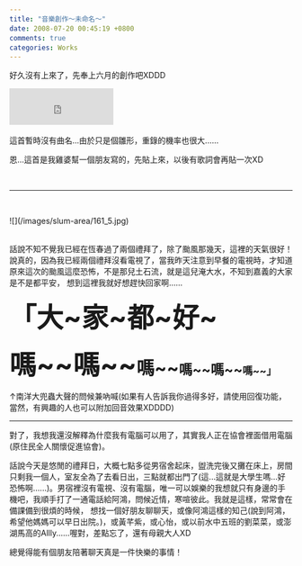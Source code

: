 ```yaml
---
title: "音樂創作～未命名～"
date: 2008-07-20 00:45:19 +0800
comments: true
categories: Works
---
```

<p>好久沒有上來了，先奉上六月的創作吧XDDD</p><p><iframe marginwidth="0" marginheight="0" src="http://vlog.xuite.net/vlog/guest/external.php?media_id=NFVvZURwLTEyNjAwMDIuZmx2&pt=2&ar=0&as=0" frameborder="0" width="185" scrolling="no" height="65"></iframe></p><p>這首暫時沒有曲名...由於只是個雛形，重錄的機率也很大......</p><p>恩...這首是我雞婆幫一個朋友寫的，先貼上來，以後有歌詞會再貼一次XD</p><p>&nbsp;</p><hr /><p>&nbsp;</p><p>![](/images/slum-area/161_5.jpg)<br /><br /></p><p>話說不知不覺我已經在恆春過了兩個禮拜了，除了颱風那幾天，這裡的天氣很好！說真的，因為我已經兩個禮拜沒看電視了，當我昨天注意到早餐的電視時，才知道原來這次的颱風這麼恐怖，不是那兒土石流，就是這兒淹大水，不知到嘉義的大家是不是都平安， 想到這裡我就好想趕快回家啊......</p><p><strong><font size="7">「</font><font size="7">大~</font></strong><strong><font size="7">家~都~好~</font></strong></p><p><strong><font size="7">嗎~~嗎~~</font><font size="6">嗎~~</font><font size="5">嗎~~嗎~~</font><font size="4">嗎~~</font><font size="4">」</font></strong></p><p>↑南洋大兜蟲大聲的問候兼吶喊(如果有人告訴我你過得多好，請使用回復功能，當然，有興趣的人也可以附加回音效果XDDDD)</p><hr /><p>對了，我想我還沒解釋為什麼我有電腦可以用了，其實我人正在協會裡面借用電腦(原住民全人關懷促進協會)。</p><p>話說今天是悠閒的禮拜日，大概七點多從男宿舍起床，盥洗完後又攤在床上，房間只剩我一個人，室友全為了去看日出，三點就都出門了(這...這就是大學生嗎...好恐怖啊......)。男宿裡沒有電視、沒有電腦，唯一可以娛樂的我想就只有身邊的手機吧，我順手打了一通電話給阿鴻，問候近情，寒喧彼此。我就是這樣，常常會在備課備到很煩的時候， 想找一個好朋友聊聊天，或像阿鴻這樣的知己(說到阿鴻，希望他媽媽可以早日出院。)，或黃芊紫，或心怡，或以前水中五班的劉菜菜，或澎湖馬高的Allly......喔對，差點忘了，還有母親大人XD</p><p>總覺得能有個朋友陪著聊天真是一件快樂的事情！</p>
